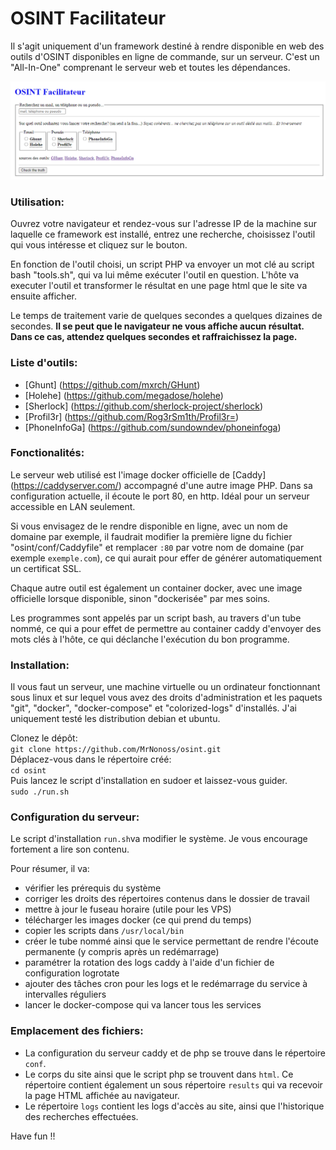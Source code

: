 # OSINT Facilitateur
Il s'agit uniquement d'un framework destiné à rendre disponible en web des outils d'OSINT disponibles en ligne de commande, sur un serveur.
C'est un "All-In-One" comprenant le serveur web et toutes les dépendances.

![](osint-f.PNG)

### Utilisation:
Ouvrez votre navigateur et rendez-vous sur l'adresse IP de la machine sur laquelle ce framework est installé, entrez une recherche, choisissez l'outil qui vous intéresse et cliquez sur le bouton.

En fonction de l'outil choisi, un script PHP va envoyer un mot clé au script bash "tools.sh", qui va lui même exécuter l'outil en question.
L'hôte va executer l'outil et transformer le résultat en une page html que le site va ensuite afficher.

Le temps de traitement varie de quelques secondes a quelques dizaines de secondes. **Il se peut que le navigateur ne vous affiche aucun résultat. Dans ce cas, attendez quelques secondes et raffraichissez la page.**

### Liste d'outils:
* [Ghunt] (https://github.com/mxrch/GHunt)
* [Holehe] (https://github.com/megadose/holehe)
* [Sherlock] (https://github.com/sherlock-project/sherlock)
* [Profil3r] (https://github.com/Rog3rSm1th/Profil3r=)
* [PhoneInfoGa] (https://github.com/sundowndev/phoneinfoga)

### Fonctionalités:
Le serveur web utilisé est l'image docker officielle de [Caddy] (https://caddyserver.com/) accompagné d'une autre image PHP. Dans sa configuration actuelle, il écoute le port 80, en http. Idéal pour un serveur accessible en LAN seulement.

Si vous envisagez de le rendre disponible en ligne, avec un nom de domaine par exemple, il faudrait modifier la première ligne du fichier "osint/conf/Caddyfile" et remplacer ```:80``` par votre nom de domaine (par exemple ```exemple.com```), ce qui aurait pour effer de générer automatiquement un certificat SSL.

Chaque autre outil est également un container docker, avec une image officielle lorsque disponible, sinon "dockerisée" par mes soins.

Les programmes sont appelés par un script bash, au travers d'un tube nommé, ce qui a pour effet de permettre au container caddy d'envoyer des mots clés à l'hôte, ce qui déclanche l'exécution du bon programme.

### Installation:
Il vous faut un serveur, une machine virtuelle ou un ordinateur fonctionnant sous linux et sur lequel vous avez des droits d'administration et les paquets "git", "docker", "docker-compose" et "colorized-logs" d'installés. J'ai uniquement testé les distribution debian et ubuntu.

Clonez le dépôt:  <br>
```git clone https://github.com/MrNonoss/osint.git``` <br>
Déplacez-vous dans le répertoire créé: <br>
```cd osint``` <br>
Puis lancez le script d'installation en sudoer et laissez-vous guider. <br>
```sudo ./run.sh``` <br>

### Configuration du serveur:
Le script d'installation ```run.sh```va modifier le système. Je vous encourage fortement a lire son contenu.

Pour résumer, il va: <br>
* vérifier les prérequis du système
* corriger les droits des répertoires contenus dans le dossier de travail
* mettre à jour le fuseau horaire (utile pour les VPS)
* télécharger les images docker (ce qui prend du temps)
* copier les scripts dans ```/usr/local/bin```
* créer le tube nommé ainsi que le service permettant de rendre l'écoute permanente (y compris après un redémarrage)
* paramétrer la rotation des logs caddy à l'aide d'un fichier de configuration logrotate
* ajouter des tâches cron pour les logs et le redémarrage du service à intervalles réguliers
* lancer le docker-compose qui va lancer tous les services

### Emplacement des fichiers:
* La configuration du serveur caddy et de php se trouve dans le répertoire ```conf```.
* Le corps du site ainsi que le script php se trouvent dans ```html```. Ce répertoire contient également un sous répertoire ```results``` qui va recevoir la page HTML affichée au navigateur.
* Le répertoire ```logs``` contient les logs d'accès au site, ainsi que l'historique des recherches effectuées.

Have fun !!
